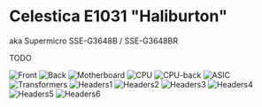 # Celestica E1031 "Haliburton"
aka Supermicro SSE-G3648B / SSE-G3648BR

TODO

![Front](PXL_20210820_180653379.jpg)
![Back](PXL_20210820_181033121.jpg)
![Motherboard](PXL_20210820_181714920.jpg)
![CPU](PXL_20210820_181837875.jpg)
![CPU-back](PXL_20210820_182120366.jpg)
![ASIC](PXL_20210820_182148566.jpg)
![Transformers](PXL_20210820_181826921.jpg)
![Headers1](PXL_20210820_181906540.jpg)
![Headers2](PXL_20210820_181920584.jpg)
![Headers3](PXL_20210820_181930136.jpg)
![Headers4](PXL_20210820_181937776.jpg)
![Headers5](PXL_20210820_182006363.jpg)
![Headers6](PXL_20210820_182120366.jpg)

